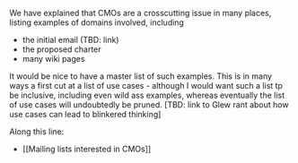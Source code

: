 We have explained that CMOs are a crosscutting issue in many places, listing examples of domains involved, including
* the initial email (TBD: link)
* the proposed charter
* many wiki pages

It would be nice to have a master list of such examples.
This is in many ways a first cut at a list of use cases -
although I would want such a list tp be inclusive, including even wild ass examples,
whereas eventually the list of use cases will undoubtedly be pruned.
[TBD: link to Glew rant about how use cases can lead to blinkered thinking]


Along this line:

* [[Mailing lists interested in CMOs]]


